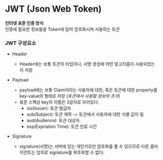 # JWT (Json Web Token)   
**인터넷 표준 인증 방식**  
인증에 필요한 정보들을 Token에 담아 암호화시켜 사용하는 토큰   

### JWT 구성요소   
* Header   
    * Header에는 보통 토큰의 타입이나, 서명 생성에 어떤 알고리즘이 사용되었는지 저장    

* Payload   
    * payload에는 보통 Claim이라는 사용자에 대한, 혹은 토큰에 대한 property를 key-value의 형태로 저장 (*토큰에서 사용할 정보의 조각*)
    * 표준 스펙상 key의 이름은 3글자로 되어있다.
        * iss(Issuer): 토큰 발급자
        * sub(Subject): 토큰 제목 -> 토큰에서 사용자에 대한 식별 값이 됨   
        * aud(Audience): 토큰 대상자   
        * exp(Expriation Time): 토큰 만료 시간   

* Signature   
    * signature(서명)는 서버에 있는 개인키로만 암호화를 풀 수 있으므로 다른 클라이언트는 임의로 signature를 복호화할 수 없다.    